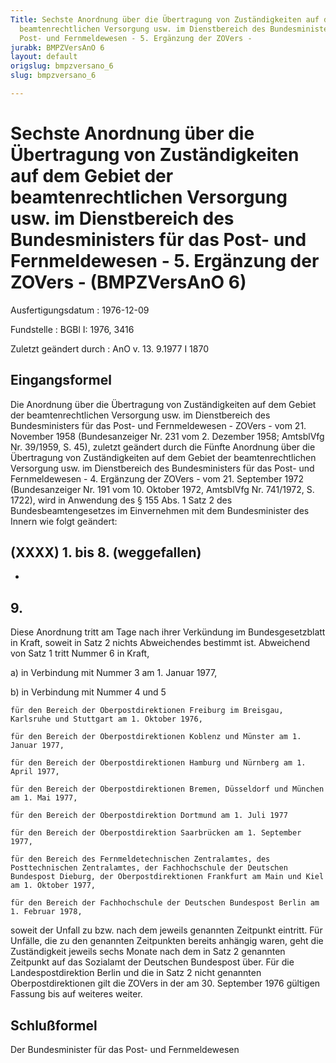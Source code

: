 ```yaml
---
Title: Sechste Anordnung über die Übertragung von Zuständigkeiten auf dem Gebiet der
  beamtenrechtlichen Versorgung usw. im Dienstbereich des Bundesministers für das
  Post- und Fernmeldewesen - 5. Ergänzung der ZOVers -
jurabk: BMPZVersAnO 6
layout: default
origslug: bmpzversano_6
slug: bmpzversano_6

---
```


# Sechste Anordnung über die Übertragung von Zuständigkeiten auf dem Gebiet der beamtenrechtlichen Versorgung usw. im Dienstbereich des Bundesministers für das Post- und Fernmeldewesen - 5. Ergänzung der ZOVers - (BMPZVersAnO 6)

Ausfertigungsdatum
:   1976-12-09

Fundstelle
:   BGBl I: 1976, 3416

Zuletzt geändert durch
:   AnO v. 13. 9.1977 I 1870


## Eingangsformel

Die Anordnung über die Übertragung von Zuständigkeiten auf dem Gebiet der beamtenrechtlichen Versorgung usw. im Dienstbereich des Bundesministers für das Post- und Fernmeldewesen - ZOVers - vom 21. November 1958 (Bundesanzeiger Nr. 231 vom 2. Dezember 1958; AmtsblVfg Nr. 39/1959, S. 45), zuletzt geändert durch die Fünfte Anordnung über die Übertragung von Zuständigkeiten auf dem Gebiet der beamtenrechtlichen Versorgung usw. im Dienstbereich des Bundesministers für das Post- und Fernmeldewesen - 4. Ergänzung der ZOVers - vom 21. September 1972 (Bundesanzeiger Nr. 191 vom 10. Oktober 1972, AmtsblVfg Nr. 741/1972, S. 1722), wird in Anwendung des § 155 Abs. 1 Satz 2 des Bundesbeamtengesetzes im Einvernehmen mit dem Bundesminister des Innern wie folgt geändert:


## (XXXX) 1. bis 8. (weggefallen)

-


## 9.

Diese Anordnung tritt am Tage nach ihrer Verkündung im Bundesgesetzblatt in Kraft, soweit in Satz 2 nichts Abweichendes bestimmt ist.
Abweichend von Satz 1 tritt Nummer 6 in Kraft,

a)  in Verbindung mit Nummer 3 am 1. Januar 1977,


b)  in Verbindung mit Nummer 4 und 5

    für den Bereich der Oberpostdirektionen Freiburg im Breisgau, Karlsruhe und Stuttgart am 1. Oktober 1976,

    für den Bereich der Oberpostdirektionen Koblenz und Münster am 1. Januar 1977,

    für den Bereich der Oberpostdirektionen Hamburg und Nürnberg am 1. April 1977,

    für den Bereich der Oberpostdirektionen Bremen, Düsseldorf und München am 1. Mai 1977,

    für den Bereich der Oberpostdirektion Dortmund am 1. Juli 1977

    für den Bereich der Oberpostdirektion Saarbrücken am 1. September 1977,

    für den Bereich des Fernmeldetechnischen Zentralamtes, des Posttechnischen Zentralamtes, der Fachhochschule der Deutschen Bundespost Dieburg, der Oberpostdirektionen Frankfurt am Main und Kiel am 1. Oktober 1977,

    für den Bereich der Fachhochschule der Deutschen Bundespost Berlin am 1. Februar 1978,



soweit der Unfall zu bzw. nach dem jeweils genannten Zeitpunkt eintritt. Für Unfälle, die zu den genannten Zeitpunkten bereits anhängig waren, geht die Zuständigkeit jeweils sechs Monate nach dem in Satz 2 genannten Zeitpunkt auf das Sozialamt der Deutschen Bundespost über. Für die Landespostdirektion Berlin und die in Satz 2 nicht genannten Oberpostdirektionen gilt die ZOVers in der am 30. September 1976 gültigen Fassung bis auf weiteres weiter.


## Schlußformel

Der Bundesminister für das Post- und Fernmeldewesen

